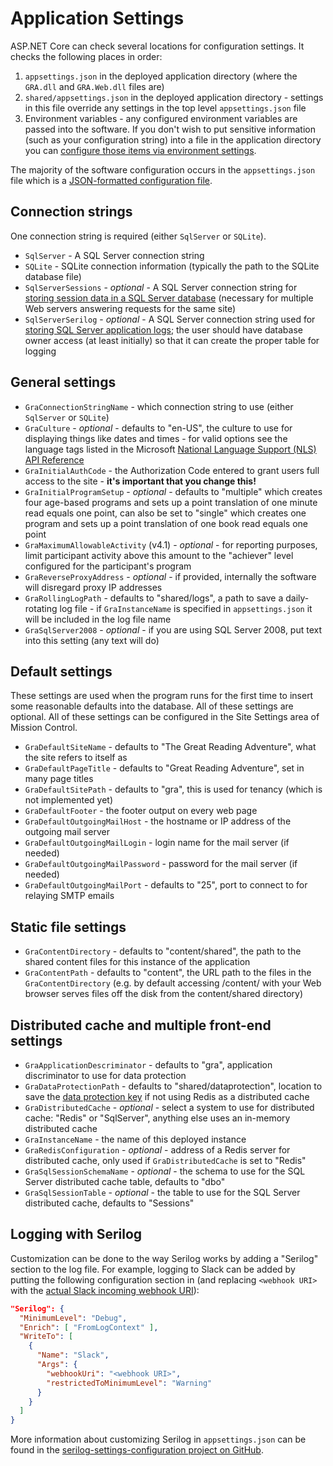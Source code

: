 # Application Settings

ASP.NET Core can check several locations for configuration settings. It checks the following places in order:

1. `appsettings.json` in the deployed application directory (where the `GRA.dll` and `GRA.Web.dll` files are)
2. `shared/appsettings.json` in the deployed application directory - settings in this file override any settings in the top level `appsettings.json` file
3. Environment variables - any configured environment variables are passed into the software. If you don't wish to put sensitive information (such as your configuration string) into a file in the application directory you can [configure those items via environment settings](https://docs.microsoft.com/en-us/aspnet/core/fundamentals/configuration/?view=aspnetcore-2.1#environment-variables-configuration-provider).

The majority of the software configuration occurs in the `appsettings.json` file which is a [JSON-formatted configuration file](https://json.org/example.html).

## Connection strings

One connection string is required (either `SqlServer` or `SQLite`).

- `SqlServer` - A SQL Server connection string
- `SQLite` - SQLite connection information (typically the path to the SQLite database file)
- `SqlServerSessions` - *optional* - A SQL Server connection string for [storing session data in a SQL Server database](https://docs.microsoft.com/en-us/aspnet/core/performance/caching/distributed?view=aspnetcore-2.1#using-a-sql-server-distributed-cache) (necessary for multiple Web servers answering requests for the same site)
- `SqlServerSerilog` - *optional* - A SQL Server connection string used for [storing SQL Server application logs](https://github.com/serilog/serilog-sinks-mssqlserver); the user should have database owner access (at least initially) so that it can create the proper table for logging

## General settings

- `GraConnectionStringName` - which connection string to use (either `SqlServer` or `SQLite`)
- `GraCulture` - *optional* - defaults to "en-US", the culture to use for displaying things like dates and times - for valid options see the language tags listed in the Microsoft [National Language Support (NLS) API Reference](http://go.microsoft.com/fwlink/?LinkId=200048)
- `GraInitialAuthCode` - the Authorization Code entered to grant users full access to the site - **it's important that you change this!**
- `GraInitialProgramSetup` - *optional* - defaults to "multiple" which creates four age-based programs and sets up a point translation of one minute read equals one point, can also be set to "single" which creates one program and sets up a point translation of one book read equals one point
- `GraMaximumAllowableActivity` (v4.1) - *optional* - for reporting purposes, limit participant activity above this amount to the "achiever" level configured for the participant's program
- `GraReverseProxyAddress` - *optional* - if provided, internally the software will disregard proxy IP addresses
- `GraRollingLogPath` - defaults to "shared/logs", a path to save a daily-rotating log file - if `GraInstanceName` is specified in `appsettings.json` it will be included in the log file name
- `GraSqlServer2008` - *optional* - if you are using SQL Server 2008, put text into this setting (any text will do)

## Default settings

These settings are used when the program runs for the first time to insert some reasonable defaults into the database. All of these settings are optional. All of these settings can be configured in the Site Settings area of Mission Control.

- `GraDefaultSiteName` - defaults to "The Great Reading Adventure", what the site refers to itself as
- `GraDefaultPageTitle` - defaults to "Great Reading Adventure", set in many page titles
- `GraDefaultSitePath` - defaults to "gra", this is used for tenancy (which is not implemented yet)
- `GraDefaultFooter` - the footer output on every web page
- `GraDefaultOutgoingMailHost` - the hostname or IP address of the outgoing mail server
- `GraDefaultOutgoingMailLogin` - login name for the mail server (if needed)
- `GraDefaultOutgoingMailPassword` - password for the mail server (if needed)
- `GraDefaultOutgoingMailPort` - defaults to "25", port to connect to for relaying SMTP emails

## Static file settings

- `GraContentDirectory` - defaults to "content/shared", the path to the shared content files for this instance of the application
- `GraContentPath` - defaults to "content", the URL path to the files in the `GraContentDirectory` (e.g. by default accessing /content/ with your Web browser serves files off the disk from the content/shared directory)

## Distributed cache and multiple front-end settings
- `GraApplicationDescriminator` - defaults to "gra", application discriminator to use for data protection
- `GraDataProtectionPath` - defaults to "shared/dataprotection", location to save the [data protection key](https://docs.microsoft.com/en-us/aspnet/core/security/data-protection/?view=aspnetcore-2.1) if not using Redis as a distributed cache
- `GraDistributedCache` - *optional* - select a system to use for distributed cache: "Redis" or "SqlServer", anything else uses an in-memory distributed cache
- `GraInstanceName` - the name of this deployed instance
- `GraRedisConfiguration` - *optional* - address of a Redis server for distributed cache, only used if `GraDistributedCache` is set to "Redis"
- `GraSqlSessionSchemaName` - *optional* - the schema to use for the SQL Server distributed cache table, defaults to "dbo"
- `GraSqlSessionTable` - *optional* - the table to use for the SQL Server distributed cache, defaults to "Sessions"

## Logging with Serilog

Customization can be done to the way Serilog works by adding a "Serilog" section to the log file. For example, logging to Slack can be added by putting the following configuration section in (and replacing `<webhook URI>` with the [actual Slack incoming webhook URI](https://my.slack.com/services/new/incoming-webhook/)):

```json
"Serilog": {
  "MinimumLevel": "Debug",
  "Enrich": [ "FromLogContext" ],
  "WriteTo": [
    {
      "Name": "Slack",
      "Args": {
        "webhookUri": "<webhook URI>",
        "restrictedToMinimumLevel": "Warning"
      }
    }
  ]
}
```

More information about customizing Serilog in `appsettings.json` can be found in the [serilog-settings-configuration project on GitHub](https://github.com/serilog/serilog-settings-configuration).
